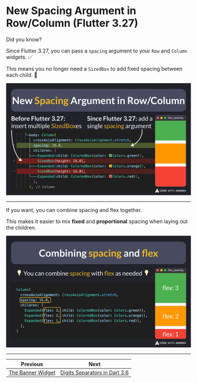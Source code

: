 # New Spacing Argument in Row/Column (Flutter 3.27)

Did you know?

Since Flutter 3.27, you can pass a `spacing` argument to your `Row` and `Column` widgets. ✅

This means you no longer need a `SizedBox` to add fixed spacing between each child. 🚀

![](216.1.png)

<!--

// New Spacing Argument in Row/Column

// Before Flutter 3.27
Column(
  crossAxisAlignment: CrossAxisAlignment.stretch,
  children: [
    Expanded(child: ColoredBox(color: Colors.green)),
    SizedBox(height: 16.0),
    Expanded(child: ColoredBox(color: Colors.orange)),
    SizedBox(height: 16.0),
    Expanded(child: ColoredBox(color: Colors.red)),
  ],
)

// Since Flutter 3.27
Column(
  crossAxisAlignment: CrossAxisAlignment.stretch,
  spacing: 16.0,
  children: [
    Expanded(child: ColoredBox(color: Colors.green)),
    Expanded(child: ColoredBox(color: Colors.orange)),
    Expanded(child: ColoredBox(color: Colors.red)),
  ],
)

-->

---

If you want, you can combine spacing and flex together.

This makes it easier to mix **fixed** and **proportional** spacing when laying out the children.

![](216.2.png)

<!--

// Combining spacing and flex

// You can combine spacing with flex as needed:
Column(
  crossAxisAlignment: CrossAxisAlignment.stretch,
  spacing: 16.0,
  children: [
    Expanded(flex: 3, child: ColoredBox(color: Colors.green)),
    Expanded(flex: 2, child: ColoredBox(color: Colors.orange)),
    Expanded(flex: 1, child: ColoredBox(color: Colors.red)),
  ],
)

-->

---

| Previous | Next |
| -------- | ---- |
| [The Banner Widget](../0215-banner-widget/index.md) | [Digits Separators in Dart 3.6](../0217-digits-separators/index.md) |

<!-- TWITTER|https://x.com/biz84/status/1867143273652904039 -->
<!-- LINKEDIN|https://www.linkedin.com/posts/andreabizzotto_did-you-know-since-flutter-327-you-can-activity-7272909542131187712-7Spj -->
<!-- BLUESKY|https://bsky.app/profile/codewithandrea.com/post/3ld3ycpuxxk2f -->

